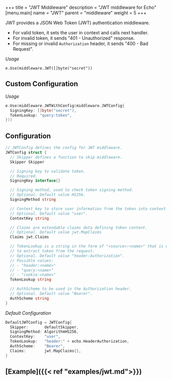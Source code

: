 +++
title = "JWT Middleware"
description = "JWT middleware for Echo"
[menu.main]
  name = "JWT"
  parent = "middleware"
  weight = 5
+++

JWT provides a JSON Web Token (JWT) authentication middleware.

- For valid token, it sets the user in context and calls next handler.
- For invalid token, it sends "401 - Unauthorized" response.
- For missing or invalid `Authorization` header, it sends "400 - Bad Request".

*Usage*

`e.Use(middleware.JWT([]byte("secret"))`

## Custom Configuration

*Usage*

```go
e.Use(middleware.JWTWithConfig(middleware.JWTConfig{
  SigningKey: []byte("secret"),
  TokenLookup: "query:token",
}))
```

## Configuration

```go
// JWTConfig defines the config for JWT middleware.
JWTConfig struct {
  // Skipper defines a function to skip middleware.
  Skipper Skipper

  // Signing key to validate token.
  // Required.
  SigningKey interface{}

  // Signing method, used to check token signing method.
  // Optional. Default value HS256.
  SigningMethod string

  // Context key to store user information from the token into context.
  // Optional. Default value "user".
  ContextKey string

  // Claims are extendable claims data defining token content.
  // Optional. Default value jwt.MapClaims
  Claims jwt.Claims

  // TokenLookup is a string in the form of "<source>:<name>" that is used
  // to extract token from the request.
  // Optional. Default value "header:Authorization".
  // Possible values:
  // - "header:<name>"
  // - "query:<name>"
  // - "cookie:<name>"
  TokenLookup string

  // AuthScheme to be used in the Authorization header.
  // Optional. Default value "Bearer".
  AuthScheme string
}
```

*Default Configuration*

```go
DefaultJWTConfig = JWTConfig{
  Skipper:       defaultSkipper,
  SigningMethod: AlgorithmHS256,
  ContextKey:    "user",
  TokenLookup:   "header:" + echo.HeaderAuthorization,
  AuthScheme:    "Bearer",
  Claims:        jwt.MapClaims{},
}
```

## [Example]({{< ref "examples/jwt.md">}})
